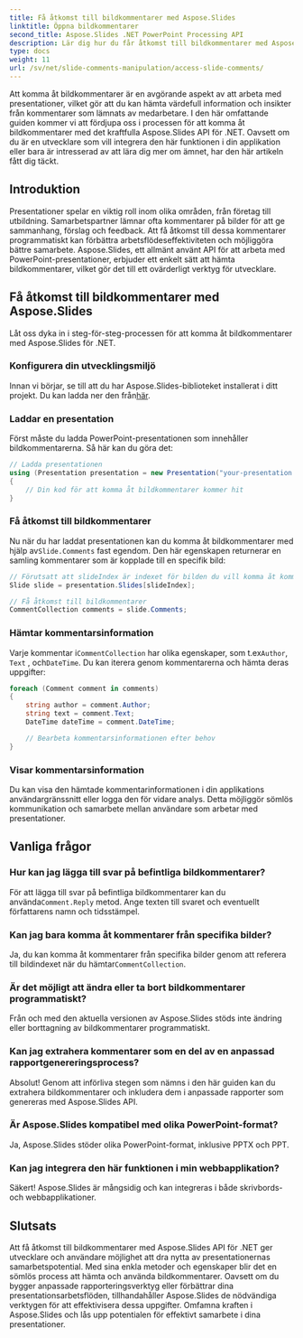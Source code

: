 ```yaml
---
title: Få åtkomst till bildkommentarer med Aspose.Slides
linktitle: Öppna bildkommentarer
second_title: Aspose.Slides .NET PowerPoint Processing API
description: Lär dig hur du får åtkomst till bildkommentarer med Aspose.Slides API för .NET. En steg-för-steg-guide med kodexempel och vanliga frågor för en sömlös upplevelse.
type: docs
weight: 11
url: /sv/net/slide-comments-manipulation/access-slide-comments/
---
```

Att komma åt bildkommentarer är en avgörande aspekt av att arbeta med presentationer, vilket gör att du kan hämta värdefull information och insikter från kommentarer som lämnats av medarbetare. I den här omfattande guiden kommer vi att fördjupa oss i processen för att komma åt bildkommentarer med det kraftfulla Aspose.Slides API för .NET. Oavsett om du är en utvecklare som vill integrera den här funktionen i din applikation eller bara är intresserad av att lära dig mer om ämnet, har den här artikeln fått dig täckt.

## Introduktion

Presentationer spelar en viktig roll inom olika områden, från företag till utbildning. Samarbetspartner lämnar ofta kommentarer på bilder för att ge sammanhang, förslag och feedback. Att få åtkomst till dessa kommentarer programmatiskt kan förbättra arbetsflödeseffektiviteten och möjliggöra bättre samarbete. Aspose.Slides, ett allmänt använt API för att arbeta med PowerPoint-presentationer, erbjuder ett enkelt sätt att hämta bildkommentarer, vilket gör det till ett ovärderligt verktyg för utvecklare.

## Få åtkomst till bildkommentarer med Aspose.Slides

Låt oss dyka in i steg-för-steg-processen för att komma åt bildkommentarer med Aspose.Slides för .NET.

### Konfigurera din utvecklingsmiljö

 Innan vi börjar, se till att du har Aspose.Slides-biblioteket installerat i ditt projekt. Du kan ladda ner den från[här](https://releases.aspose.com/slides/net/).

### Laddar en presentation

Först måste du ladda PowerPoint-presentationen som innehåller bildkommentarerna. Så här kan du göra det:

```csharp
// Ladda presentationen
using (Presentation presentation = new Presentation("your-presentation.pptx"))
{
    // Din kod för att komma åt bildkommentarer kommer hit
}
```

### Få åtkomst till bildkommentarer

 Nu när du har laddat presentationen kan du komma åt bildkommentarer med hjälp av`Slide.Comments` fast egendom. Den här egenskapen returnerar en samling kommentarer som är kopplade till en specifik bild:

```csharp
// Förutsatt att slideIndex är indexet för bilden du vill komma åt kommentarer för
Slide slide = presentation.Slides[slideIndex];

// Få åtkomst till bildkommentarer
CommentCollection comments = slide.Comments;
```

### Hämtar kommentarsinformation

 Varje kommentar i`CommentCollection` har olika egenskaper, som t.ex`Author`, `Text` , och`DateTime`. Du kan iterera genom kommentarerna och hämta deras uppgifter:

```csharp
foreach (Comment comment in comments)
{
    string author = comment.Author;
    string text = comment.Text;
    DateTime dateTime = comment.DateTime;

    // Bearbeta kommentarsinformationen efter behov
}
```

### Visar kommentarsinformation

Du kan visa den hämtade kommentarinformationen i din applikations användargränssnitt eller logga den för vidare analys. Detta möjliggör sömlös kommunikation och samarbete mellan användare som arbetar med presentationer.

## Vanliga frågor

### Hur kan jag lägga till svar på befintliga bildkommentarer?

 För att lägga till svar på befintliga bildkommentarer kan du använda`Comment.Reply` metod. Ange texten till svaret och eventuellt författarens namn och tidsstämpel.

### Kan jag bara komma åt kommentarer från specifika bilder?

 Ja, du kan komma åt kommentarer från specifika bilder genom att referera till bildindexet när du hämtar`CommentCollection`.

### Är det möjligt att ändra eller ta bort bildkommentarer programmatiskt?

Från och med den aktuella versionen av Aspose.Slides stöds inte ändring eller borttagning av bildkommentarer programmatiskt.

### Kan jag extrahera kommentarer som en del av en anpassad rapportgenereringsprocess?

Absolut! Genom att införliva stegen som nämns i den här guiden kan du extrahera bildkommentarer och inkludera dem i anpassade rapporter som genereras med Aspose.Slides API.

### Är Aspose.Slides kompatibel med olika PowerPoint-format?

Ja, Aspose.Slides stöder olika PowerPoint-format, inklusive PPTX och PPT.

### Kan jag integrera den här funktionen i min webbapplikation?

Säkert! Aspose.Slides är mångsidig och kan integreras i både skrivbords- och webbapplikationer.

## Slutsats

Att få åtkomst till bildkommentarer med Aspose.Slides API för .NET ger utvecklare och användare möjlighet att dra nytta av presentationernas samarbetspotential. Med sina enkla metoder och egenskaper blir det en sömlös process att hämta och använda bildkommentarer. Oavsett om du bygger anpassade rapporteringsverktyg eller förbättrar dina presentationsarbetsflöden, tillhandahåller Aspose.Slides de nödvändiga verktygen för att effektivisera dessa uppgifter. Omfamna kraften i Aspose.Slides och lås upp potentialen för effektivt samarbete i dina presentationer.